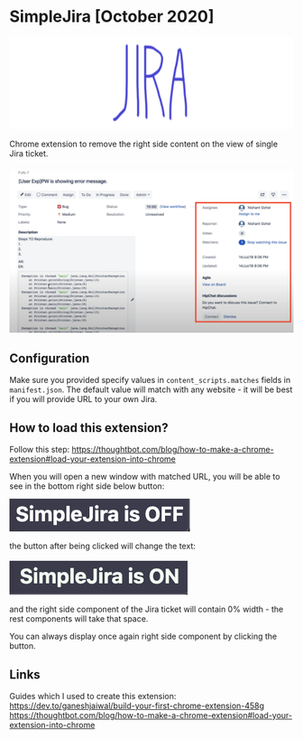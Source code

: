 # SimpleJira [October 2020]

![logo](github/images/sillylogo.png)

Chrome extension to remove the right side content on the view of single Jira ticket.

![sidebar](github/images/sidebar.png)

## Configuration
Make sure you provided specify values in `content_scripts.matches` fields in `manifest.json`. The default value will match with any website - it will be best if you will provide URL to your own Jira.

## How to load this extension?
Follow this step:
https://thoughtbot.com/blog/how-to-make-a-chrome-extension#load-your-extension-into-chrome

When you will open a new window with matched URL, you will be able to see in the bottom right side below button:

![off](github/images/off.png)

the button after being clicked will change the text:

![on](github/images/on.png)

and the right side component of the Jira ticket will contain 0% width - the rest components will take that space. 

You can always display once again right side component by clicking the button.

## Links
Guides which I used to create this extension: 
https://dev.to/ganeshjaiwal/build-your-first-chrome-extension-458g
https://thoughtbot.com/blog/how-to-make-a-chrome-extension#load-your-extension-into-chrome